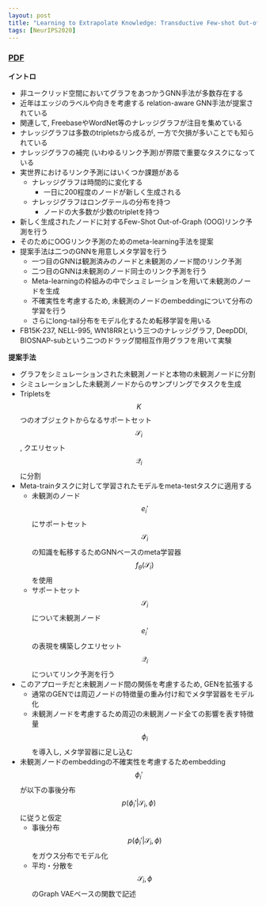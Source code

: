 ```yaml
---
layout: post
title: "Learning to Extrapolate Knowledge: Transductive Few-shot Out-of-Graph Link Prediction"
tags: [NeurIPS2020]
---
```


### [PDF](https://proceedings.neurips.cc/paper/2020/file/0663a4ddceacb40b095eda264a85f15c-Paper.pdf)
**イントロ**
- 非ユークリッド空間においてグラフをあつかうGNN手法が多数存在する
- 近年はエッジのラベルや向きを考慮する relation-aware GNN手法が提案されている
- 関連して, FreebaseやWordNet等のナレッジグラフが注目を集めている
- ナレッジグラフは多数のtripletsから成るが, 一方で欠損が多いことでも知られている
- ナレッジグラフの補完 (いわゆるリンク予測)が界隈で重要なタスクになっている
- 実世界におけるリンク予測にはいくつか課題がある
  - ナレッジグラフは時間的に変化する
    - 一日に200程度のノードが新しく生成される
  - ナレッジグラフはロングテールの分布を持つ
    - ノードの大多数が少数のtripletを持つ
- 新しく生成されたノードに対するFew-Shot Out-of-Graph (OOG)リンク予測を行う
- そのためにOOGリンク予測のためのmeta-learning手法を提案
- 提案手法は二つのGNNを用意しメタ学習を行う
  - 一つ目のGNNは観測済みのノードと未観測のノード間のリンク予測 
  - 二つ目のGNNは未観測のノード同士のリンク予測を行う
  - Meta-learningの枠組みの中でシュミレーションを用いて未観測のノードを生成
  - 不確実性を考慮するため, 未観測のノードのembeddingについて分布の学習を行う
  - さらにlong-tail分布をモデル化するため転移学習を用いる
- FB15K-237, NELL-995, WN18RRという三つのナレッジグラフ, DeepDDI, BIOSNAP-subという二つのドラッグ間相互作用グラフを用いて実験

**提案手法**
- グラフをシミュレーションされた未観測ノードと本物の未観測ノードに分割
- シミュレーションした未観測ノードからのサンプリングでタスクを生成
- Tripletsを$$K$$つのオブジェクトからなるサポートセット $$\mathcal{S}_i$$, クエリセット $$\mathcal{Q}_i$$に分割
- Meta-trainタスクに対して学習されたモデルをmeta-testタスクに適用する
  - 未観測のノード $$e_i'$$にサポートセット $$\mathcal{S}_i$$の知識を転移するためGNNベースのmeta学習器 $$f_\theta(\mathcal{S}_i)$$を使用
  - サポートセット $$\mathcal{S}_i$$について未観測ノード $$e_i'$$の表現を構築しクエリセット $$\mathcal{Q}_i$$についてリンク予測を行う 
- このアプローチだと未観測ノード間の関係を考慮するため, GENを拡張する
  - 通常のGENでは周辺ノードの特徴量の重み付け和でメタ学習器をモデル化 
  - 未観測ノードを考慮するため周辺の未観測ノード全ての影響を表す特徴量 $$\phi_i$$を導入し, メタ学習器に足し込む
- 未観測ノードのembeddingの不確実性を考慮するためembedding $$\phi_i'$$が以下の事後分布 $$p(\phi_i'|\mathcal{S}_i,\phi)$$に従うと仮定
  - 事後分布 $$p(\phi_i'|\mathcal{S}_i,\phi)$$をガウス分布でモデル化
  - 平均・分散を $$\mathcal{S}_i,\phi$$のGraph VAEベースの関数で記述



